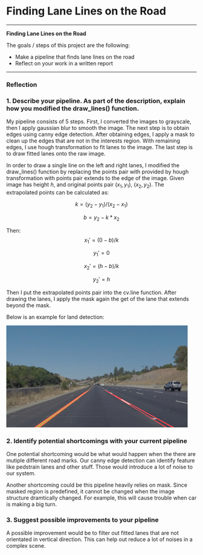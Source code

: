 # **Finding Lane Lines on the Road**

---

**Finding Lane Lines on the Road**

The goals / steps of this project are the following:
* Make a pipeline that finds lane lines on the road
* Reflect on your work in a written report


---

### Reflection

### 1. Describe your pipeline. As part of the description, explain how you modified the draw_lines() function.

My pipeline consists of 5 steps. First, I converted the images to grayscale,
then I apply gaussian blur to smooth the image. The next step is to obtain edges using canny edge detection.
After obtaining edges, I apply a mask to clean up the edges that are not in the interests region.
With remaining edges, I use hough transformation to fit lanes to the image. The last step is to draw fitted lanes onto the raw image.

In order to draw a single line on the left and right lanes, I modified the draw_lines() function by replacing
the points pair with provided by hough transformation with points pair extends to the edge of the image. Given
image has height $h$, and original points pair $(x_1, y_1)$, $(x_2, y_2)$. The extrapolated points can be calculated as:

$$
k = (y_2 - y_1)/(x_2 - x_1)
$$

$$
b = y_2 - k * x_2
$$


Then:
$$
x_1' = (0 - b)/k
$$


$$
y_1' = 0
$$


$$
x_2' = (h - b)/k
$$


$$
y_2' = h
$$

Then I put the extrapolated points pair into the cv.line function. After drawing the lanes,
I apply the mask again the get of the lane that extends beyond the mask.

Below is an example for land detection:

<img src="/test_images/outfile.jpg" width="480" alt="Combined Image" />


### 2. Identify potential shortcomings with your current pipeline
One potential shortcoming would be what would happen when the there are mutiple different road marks.
Our canny edge detection can identify feature like pedstrain lanes and other stuff.
Those would introduce a lot of noise to our system.

Another shortcoming could be this pipeline heavily relies on mask.
Since masked region is predefined, it cannot be changed when the image structure dramtically changed.
For example, this will cause trouble when car is making a big turn.


### 3. Suggest possible improvements to your pipeline
A possible improvement would be to filter out fitted lanes that are not orientated in vertical direction.
This can help out reduce a lot of noises in a complex scene.
